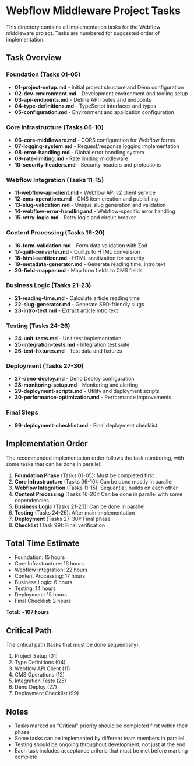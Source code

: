 # Webflow Middleware Project Tasks

This directory contains all implementation tasks for the Webflow middleware project. Tasks are numbered for suggested order of implementation.

## Task Overview

### Foundation (Tasks 01-05)
- **01-project-setup.md** - Initial project structure and Deno configuration
- **02-dev-environment.md** - Development environment and tooling setup
- **03-api-endpoints.md** - Define API routes and endpoints
- **04-type-definitions.md** - TypeScript interfaces and types
- **05-configuration.md** - Environment and application configuration

### Core Infrastructure (Tasks 06-10)
- **06-cors-middleware.md** - CORS configuration for Webflow forms
- **07-logging-system.md** - Request/response logging implementation
- **08-error-handling.md** - Global error handling system
- **09-rate-limiting.md** - Rate limiting middleware
- **10-security-headers.md** - Security headers and protections

### Webflow Integration (Tasks 11-15)
- **11-webflow-api-client.md** - Webflow API v2 client service
- **12-cms-operations.md** - CMS item creation and publishing
- **13-slug-validation.md** - Unique slug generation and validation
- **14-webflow-error-handling.md** - Webflow-specific error handling
- **15-retry-logic.md** - Retry logic and circuit breaker

### Content Processing (Tasks 16-20)
- **16-form-validation.md** - Form data validation with Zod
- **17-quill-converter.md** - Quill.js to HTML conversion
- **18-html-sanitizer.md** - HTML sanitization for security
- **19-metadata-generator.md** - Generate reading time, intro text
- **20-field-mapper.md** - Map form fields to CMS fields

### Business Logic (Tasks 21-23)
- **21-reading-time.md** - Calculate article reading time
- **22-slug-generator.md** - Generate SEO-friendly slugs
- **23-intro-text.md** - Extract article intro text

### Testing (Tasks 24-26)
- **24-unit-tests.md** - Unit test implementation
- **25-integration-tests.md** - Integration test suite
- **26-test-fixtures.md** - Test data and fixtures

### Deployment (Tasks 27-30)
- **27-deno-deploy.md** - Deno Deploy configuration
- **28-monitoring-setup.md** - Monitoring and alerting
- **29-deployment-scripts.md** - Utility and deployment scripts
- **30-performance-optimization.md** - Performance improvements

### Final Steps
- **99-deployment-checklist.md** - Final deployment checklist

## Implementation Order

The recommended implementation order follows the task numbering, with some tasks that can be done in parallel:

1. **Foundation Phase** (Tasks 01-05): Must be completed first
2. **Core Infrastructure** (Tasks 06-10): Can be done mostly in parallel
3. **Webflow Integration** (Tasks 11-15): Sequential, builds on each other
4. **Content Processing** (Tasks 16-20): Can be done in parallel with some dependencies
5. **Business Logic** (Tasks 21-23): Can be done in parallel
6. **Testing** (Tasks 24-26): After main implementation
7. **Deployment** (Tasks 27-30): Final phase
8. **Checklist** (Task 99): Final verification

## Total Time Estimate

- Foundation: 15 hours
- Core Infrastructure: 16 hours
- Webflow Integration: 22 hours
- Content Processing: 17 hours
- Business Logic: 6 hours
- Testing: 14 hours
- Deployment: 15 hours
- Final Checklist: 2 hours

**Total: ~107 hours**

## Critical Path

The critical path (tasks that must be done sequentially):
1. Project Setup (01)
2. Type Definitions (04)
3. Webflow API Client (11)
4. CMS Operations (12)
5. Integration Tests (25)
6. Deno Deploy (27)
7. Deployment Checklist (99)

## Notes

- Tasks marked as "Critical" priority should be completed first within their phase
- Some tasks can be implemented by different team members in parallel
- Testing should be ongoing throughout development, not just at the end
- Each task includes acceptance criteria that must be met before marking complete